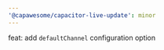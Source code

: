 ```yaml
---
'@capawesome/capacitor-live-update': minor
---
```


feat: add `defaultChannel` configuration option

